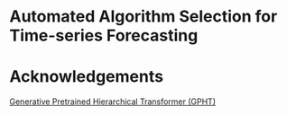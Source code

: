 # Automated Algorithm Selection for Time-series Forecasting

# Acknowledgements
[Generative Pretrained Hierarchical Transformer (GPHT)](https://github.com/icantnamemyself/GPHT)
